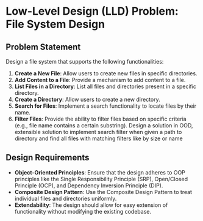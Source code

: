 # Low-Level Design (LLD) Problem: File System Design

## Problem Statement

Design a file system that supports the following functionalities:

1. **Create a New File**: Allow users to create new files in specific directories.
2. **Add Content to a File**: Provide a mechanism to add content to a file.
3. **List Files in a Directory**: List all files and directories present in a specific directory.
4. **Create a Directory**: Allow users to create a new directory.
5. **Search for Files**: Implement a search functionality to locate files by their name.
6. **Filter Files**: Provide the ability to filter files based on specific criteria (e.g., file name contains a certain substring).
   Design a solution in OOD, extensible solution to implement search filter when given a path to directory and find all files with matching filters like by size or name
## Design Requirements

- **Object-Oriented Principles**: Ensure that the design adheres to OOP principles like the Single Responsibility Principle (SRP), Open/Closed Principle (OCP), and Dependency Inversion Principle (DIP).
- **Composite Design Pattern**: Use the Composite Design Pattern to treat individual files and directories uniformly.
- **Extendability**: The design should allow for easy extension of functionality without modifying the existing codebase.
